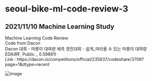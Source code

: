# seoul-bike-ml-code-review-3
<h2>2021/11/10 Machine Learning Study</h2>
Machine Learning Code Review<br>
Code from Dacon<br>
Dacon 대회 - 따릉이 대여량 예측 경진대회 - 쉽게_따라올 수 있는 따릉이 대여량 EDA(RF, Public _ 0.59891)<br>
Link : https://dacon.io/competitions/official/235837/codeshare/3708?page=1&dtype=recent<br>

![image](https://user-images.githubusercontent.com/78552207/223771015-d0f50b4a-630a-4655-9ec5-ecdd1a546325.png)
